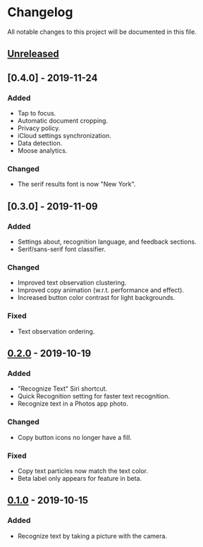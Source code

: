 # Changelog

All notable changes to this project will be documented in this file.

## [Unreleased]

## [0.4.0] - 2019-11-24

### Added
- Tap to focus.
- Automatic document cropping.
- Privacy policy.
- iCloud settings synchronization.
- Data detection.
- Moose analytics.

### Changed
- The serif results font is now "New York".

## [0.3.0] - 2019-11-09

### Added
- Settings about, recognition language, and feedback sections.
- Serif/sans-serif font classifier.

### Changed
- Improved text observation clustering.
- Improved copy animation (w.r.t. performance and effect).
- Increased button color contrast for light backgrounds.

### Fixed
- Text observation ordering.

## [0.2.0] - 2019-10-19

### Added
- "Recognize Text" Siri shortcut.
- Quick Recognition setting for faster text recognition.
- Recognize text in a Photos app photo.

### Changed
- Copy button icons no longer have a fill.

### Fixed
- Copy text particles now match the text color.
- Beta label only appears for feature in beta.

## [0.1.0] - 2019-10-15

### Added
- Recognize text by taking a picture with the camera.

[Unreleased]: https://github.com/jmousseau/Mimeo/compare/v0.2.0...HEAD
[0.2.0]: https://github.com/jmousseau/Mimeo/compare/v0.1.0...v0.2.0
[0.1.0]: https://github.com/jmousseau/Mimeo/releases/tag/v0.1.0
